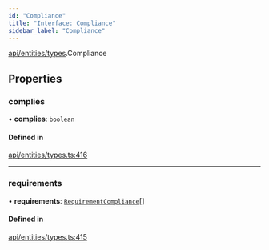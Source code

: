 ```yaml
---
id: "Compliance"
title: "Interface: Compliance"
sidebar_label: "Compliance"
---
```


[api/entities/types](../../../../../modules/API/Entities/Types/Types.md).Compliance

## Properties

### complies

• **complies**: `boolean`

#### Defined in

[api/entities/types.ts:416](https://github.com/PolymeshAssociation/polymesh-sdk/blob/978e4ded6/src/api/entities/types.ts#L416)

___

### requirements

• **requirements**: [`RequirementCompliance`](../RequirementCompliance/RequirementCompliance.md)[]

#### Defined in

[api/entities/types.ts:415](https://github.com/PolymeshAssociation/polymesh-sdk/blob/978e4ded6/src/api/entities/types.ts#L415)
